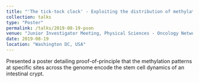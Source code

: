 ```yaml
---
title: "'The tick-tock clock' - Exploiting the distribution of methylation patterns within single colonic crypts to infer intra-crypt dynamics."
collection: talks
type: "Poster"
permalink: /talks/2019-08-19-pson
venue: "Junior Investigator Meeting, Physical Sciences - Oncology Network"
date: 2019-08-19
location: "Washington DC, USA"
---
```


Presented a poster detailing proof-of-principle that the methylation patterns at specific sites across the genome encode the stem cell dynamics of an intestinal crypt. 